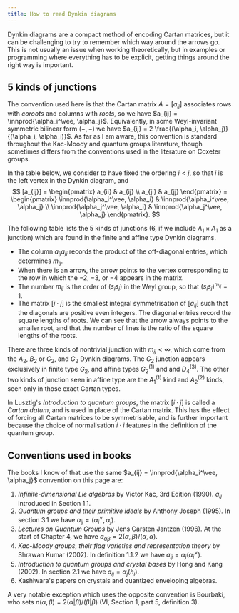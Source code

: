 ```yaml
---
title: How to read Dynkin diagrams
---
```


<script type="module">
    import CartanMatrices from './_CartanMatrices.svelte'

    new CartanMatrices({target: document.getElementById('CartanMatrices')})
</script>

Dynkin diagrams are a compact method of encoding Cartan matrices, but it can be challenging to try to remember which way around the arrows go. This is not usually an issue when working theoretically, but in examples or programming where everything has to be explicit, getting things around the right way is important.

## 5 kinds of junctions

The convention used here is that the Cartan matrix $A = [a_{ij}]$ associates rows with _coroots_ and columns with _roots_, so we have $a_{ij} = \innprod{\alpha_i^\vee, \alpha_j}$. Equivalently, in some Weyl-invariant symmetric bilinear form $(-, -)$ we have $a_{ij} = 2 \frac{(\alpha_i, \alpha_j)}{(\alpha_i, \alpha_i)}$.
As far as I am aware, this convention is standard throughout the Kac-Moody and quantum groups literature, though sometimes differs from the conventions used in the literature on Coxeter groups.

In the table below, we consider to have fixed the ordering $i < j$, so that $i$ is the left vertex in the Dynkin diagram, and
$$
[a_{ij}]
= \begin{pmatrix} a_{ii} & a_{ij} \\ a_{ji} & a_{jj} \end{pmatrix}
= \begin{pmatrix}
    \innprod{\alpha_i^\vee, \alpha_i} & \innprod{\alpha_i^\vee, \alpha_j} \\
    \innprod{\alpha_j^\vee, \alpha_i} & \innprod{\alpha_j^\vee, \alpha_j}
\end{pmatrix}.
$$

The following table lists the 5 kinds of junctions (6, if we include $A_1 \times A_1$ as a junction) which are found in the finite and affine type Dynkin diagrams.

<figure id="CartanMatrices" class="row"></figure>

- The column $a_{ij} a_{ji}$ records the product of the off-diagonal entries, which determines $m_{ij}$.
- When there is an arrow, the arrow points to the vertex corresponding to the row in which the $-2$, $-3$, or $-4$ appears in the matrix.
- The number $m_{ij}$ is the order of $(s_i s_j)$ in the Weyl group, so that $(s_i s_j)^{m_{ij}} = 1$.
- The matrix $[i \cdot j]$ is the smallest integral symmetrisation of $[a_{ij}]$ such that the diagonals are positive even integers. The diagonal entries record the square lengths of roots. We can see that the arrow always points to the smaller root, and that the number of lines is the ratio of the square lengths of the roots.

There are three kinds of nontrivial junction with $m_{ij} < \infty$, which come from the $A_2$, $B_2$ or $C_2$, and $G_2$ Dynkin diagrams. The $G_2$ junction appears exclusively in finite type $G_2$, and affine types $G_2^{(1)}$ and and $D_4^{(3)}$. The other two kinds of junction seen in affine type are the $A_1^{(1)}$ kind and $A_2^{(2)}$ kinds, seen only in those exact Cartan types.

In Lusztig's _Introduction to quantum groups_, the matrix $[i \cdot j]$ is called a _Cartan datum_, and is used in place of the Cartan matrix. This has the effect of forcing all Cartan matrices to be symmetrisable, and is further important because the choice of normalisation $i \cdot i$ features in the definition of the quantum group.

## Conventions used in books

The books I know of that use the same $a_{ij} = \innprod{\alpha_i^\vee, \alpha_j}$ convention on this page are:

1. _Infinite-dimensional Lie algebras_ by Victor Kac, 3rd Edition (1990). $a_{ij}$ introduced in Section 1.1.
2. _Quantum groups and their primitive ideals_ by Anthony Joseph (1995). In section 3.1 we have $a_{ij} = (\alpha_i^\vee, \alpha_j)$.
3. _Lectures on Quantum Groups_ by Jens Carsten Jantzen (1996). At the start of Chapter 4, we have $a_{\alpha \beta} = 2 (\alpha, \beta) / (\alpha, \alpha)$.
4. _Kac-Moody groups, their flag varieties and representation theory_ by Shrawan Kumar (2002). In definition 1.1.2 we have $a_{ij} = \alpha_j(\alpha_i^\vee)$.
5. _Introduction to quantum groups and crystal bases_ by Hong and Kang (2002). In section 2.1 we have $a_{ij} = \alpha_j(h_i)$.
6. Kashiwara's papers on crystals and quantized enveloping algebras.

A very notable exception which uses the opposite convention is Bourbaki, who sets $n(\alpha, \beta) = 2 (\alpha | \beta) / (\beta | \beta)$ (VI, Section 1, part 5, definition 3).
